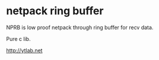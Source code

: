 netpack ring buffer
=================

NPRB is low proof netpack through ring buffer for recv data. 

Pure c lib.

http://ytlab.net
 
